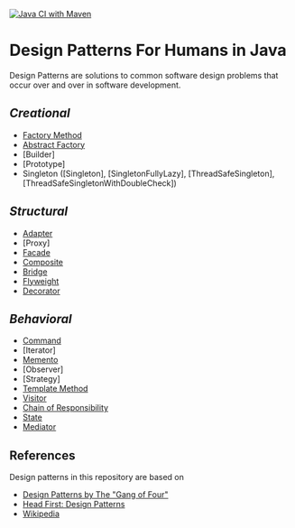 [![Java CI with Maven](https://github.com/ibrahimatay/Design-Patterns/actions/workflows/maven.yml/badge.svg)](https://github.com/ibrahimatay/Design-Patterns/actions/workflows/maven.yml)
# Design Patterns For Humans in Java
Design Patterns are solutions to common software design problems that occur over and over in software development.

## ***Creational***
- [Factory Method](factory-method)        
- [Abstract Factory](abstract-factory)        
- [Builder]                   
- [Prototype]                 
- Singleton ([Singleton], [SingletonFullyLazy], [ThreadSafeSingleton], [ThreadSafeSingletonWithDoubleCheck])                

## ***Structural***
- [Adapter](adapter)                   
- [Proxy]                     
- [Facade](facade)                  
- [Composite](composite)                 
- [Bridge](bridge)                
- [Flyweight](flyweight)                
- [Decorator](decorator)               

## ***Behavioral***
- [Command](command)                  
- [Iterator]                  
- [Memento](memento)              
- [Observer]                  
- [Strategy]                  
- [Template Method](template-method)     
- [Visitor](visitor)               
- [Chain of Responsibility](chain-of-responsibility)  
- [State](state)                   
- [Mediator](mediator)  

## References
Design patterns in this repository are based on

* [Design Patterns by The "Gang of Four"]
* [Head First: Design Patterns]
* [Wikipedia]

[Design Patterns by The "Gang of Four"]: https://en.wikipedia.org/wiki/Design_Patterns
[Head First: Design Patterns]: http://www.headfirstlabs.com/books/hfdp/ 
[Wikipedia]: https://en.wikipedia.org/wiki/Software_design_pattern
